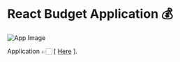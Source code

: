 # React Budget Application 💰

![App Image](https://repository-images.githubusercontent.com/343801550/3a5bed00-7b82-11eb-8a6a-da2b45c5265c)

Application 👉🏻 [ [Here](https://budget-app-marcelo-sebastian.netlify.app/) ].
